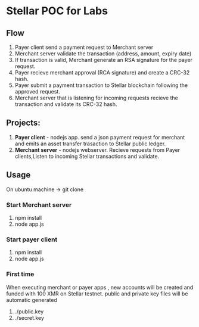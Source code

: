 # Stellar POC for Labs


## Flow

1. Payer client send a payment request to Merchant server
2. Merchant server validate the transaction (address, amount, expiry date) 
3. If transaction is valid, Merchant generate an RSA signature for the payer request.
4. Payer recieve merchant approval (RCA signature) and create a CRC-32 hash.
5. Payer submit a payment transaction to Stellar blockchain following the approved request.
6. Merchant server that is listening for incoming requests recieve the transaction and validate its CRC-32 hash.


## Projects:
1. **Payer client** - nodejs app.  send a json payment request for merchant and emits an asset transfer trasaction to Stellar public ledger.
2. **Merchant server** - nodejs webserver. Recieve requests from Payer clients,Listen to incoming Stellar transactions and validate.


## Usage

On ubuntu machine -> git clone

### Start Merchant server

1. npm install
2. node app.js

### Start payer client

1. npm install
2. node app.js


### First time 
When executing merchant or payer apps , new accounts will be created and funded with 100 XMR on Stellar testnet.
public and private key files will be automatic generated 
1. ./public.key
2. ./secret.key

